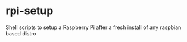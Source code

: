 rpi-setup
=========

Shell scripts to setup a Raspberry Pi after a fresh install of any raspbian based distro
